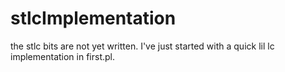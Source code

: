 # stlcImplementation

the stlc bits are not yet written. I've just started with a quick lil lc implementation in first.pl.
